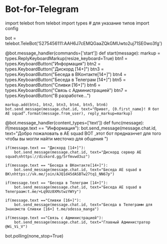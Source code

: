 # Bot-for-Telegram
import telebot
from telebot import types # для указание типов
import config

bot = telebot.TeleBot('5275456111:AAH6J7cEMQGaaZQkGMUwto2uj71SE0wo3fg')

@bot.message_handler(commands=['start'])
def start(message):
    markup = types.ReplyKeyboardMarkup(resize_keyboard=True)
    btn1 = types.KeyboardButton("Информация")
    btn2 = types.KeyboardButton("Дискорд [14+]")
    btn3 = types.KeyboardButton("Беседа в ВКонтакте[14+]")
    btn4 = types.KeyboardButton("Беседа в Телеграм [14+]")
    btn5 = types.KeyboardButton("Сливки [16+]")
    btn6 = types.KeyboardButton("Связь с Администрацией")
    btn7 = types.KeyboardButton("В разработке...")

    markup.add(btn1, btn2, btn3, btn4, btn5, btn6)
    bot.send_message(message.chat.id, text="Привет, {0.first_name}! Я бот AE squad".format(message.from_user), reply_markup=markup)
    
@bot.message_handler(content_types=['text'])
def func(message):
    if(message.text == "Информация"):
        bot.send_message(message.chat.id, text="Добро пожаловать в AE squad BOT ,этот бот предназнчет для того чтобы вы могли найти месточко для общения ")

    if(message.text == "Дискорд [14+]"):
        bot.send_message(message.chat.id, text="Дискорд сервер AE squad\nhttps://diskord.gg/5rfmvwd3uz")

    if(message.text == "Беседа в ВКонтакте[14+]"):
        bot.send_message(message.chat.id, text="Беседа AE squad в ВК\nhttps://vk.me/join/AJQ1d45dASBTw27tq1_NN67p")
    
    if(message.text == "Беседа в Телеграм [14+]"):
        bot.send_message(message.chat.id, text="Беседа AE squad в Телеграам:t.me/+Lq9Uz8XMstwzYWYy")
       
    if(message.text =="Сливки [16+]"):
        bot.send_message(message.chat.id, text="Беседа в Телеграмм для Знакомств Сливки [16+] t.me/odessa_manga")
    
    if(message.text =="Связь с Администрацией"):
        bot.send_message(message.chat.id, text="Главный Администратор @Wi_Vi_V")

bot.polling(none_stop=True)

